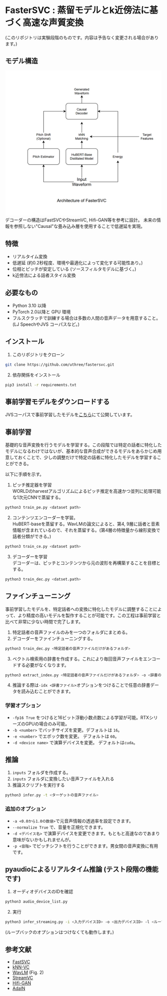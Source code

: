 # FasterSVC : 蒸留モデルとk近傍法に基づく高速な声質変換
(このリポジトリは実験段階のものです。内容は予告なく変更される場合があります。)

## モデル構造
![Architecture](../images/fastersvc_architecture.png)
デコーダーの構造はFastSVCやStreamVC, Hifi-GAN等を参考に設計。
未来の情報を参照しない"Causal"な畳み込み層を使用することで低遅延を実現。

## 特徴
- リアルタイム変換
- 低遅延 (約0.2秒程度、環境や最適化によって変化する可能性あり。)
- 位相とピッチが安定している (ソースフィルタモデルに基づく。)
- k近傍法による話者スタイル変換

## 必要なもの
- Python 3.10 以降
- PyTorch 2.0以降と GPU 環境
- フルスクラッチで訓練する場合は多数の人間の音声データを用意すること。(LJ SpeechやJVS コーパスなど。)

## インストール
1. このリポジトリをクローン
```sh
git clone https://github.com/uthree/fastersvc.git
```
2. 依存関係をインストール
```sh
pip3 install -r requirements.txt
```
## 事前学習モデルをダウンロードする
JVSコーパスで事前学習したモデルを[こちら](https://huggingface.co/uthree/fastersvc-jvs-corpus-pretrained)にて公開しています。

## 事前学習
基礎的な音声変換を行うモデルを学習する。この段階では特定の話者に特化したモデルになるわけではないが、基本的な音声合成ができるモデルをあらかじめ用意しておくことで、少しの調整だけで特定の話者に特化したモデルを学習することができる。

以下に手順を示す。
1. ピッチ推定器を学習  
WORLDのharvestアルゴリズムによるピッチ推定を高速かつ並列に処理可能な1次元CNNで蒸留する。
```sh
python3 train_pe.py <dataset path>
```

2. コンテンツエンコーダーを学習。  
HuBERT-baseを蒸留する。WavLMの論文によると、第4, 9層に話者と音素情報が含まれているので、それを蒸留する。(第4層の特徴量から線形変換で話者分類ができる。)
```sh
python3 train_ce.py <dataset path>
```

3. デコーダーを学習  
デコーダーは、ピッチとコンテンツから元の波形を再構築することを目標とする。

```sh
python3 train_dec.py <datset.path>
```

## ファインチューニング
事前学習したモデルを、特定話者への変換に特化したモデルに調整することによって、より精度の高いモデルを製作することが可能です。この工程は事前学習と比べて非常に少ない時間で完了します。
1. 特定話者の音声ファイルのみを一つのフォルダにまとめる。
2. デコーダーをファインチューニングする。
```sh
python3 train_dec.py <特定話者の音声ファイルだけがあるフォルダ>
```
3. ベクトル検索用の辞書を作成する。これにより毎回音声ファイルをエンコードする必要がなくなります。
```sh
python3 extract_index.py <特定話者の音声ファイルだけがあるフォルダ> -o <辞書の出力先(任意)>
```
4. 推論する際は`-idx <辞書ファイル>`オプションをつけることで任意の辞書データを読み込むことができます。

### 学習オプション
- `-fp16 True` をつけると16ビット浮動小数点数による学習が可能。RTXシリーズのGPUの場合のみ可能。
- `-b <number>` でバッチサイズを変更。デフォルトは `16`。
- `-e <number>` でエポック数を変更。 デフォルトは `60`。
- `-d <device name>` で演算デバイスを変更。 デフォルトは`cuda`。

## 推論
1. `inputs` フォルダを作成する。
2. `inputs` フォルダに変換したい音声ファイルを入れる
3. 推論スクリプトを実行する
```sh
python3 infer.py -t <ターゲットの音声ファイル>
```

### 追加のオプション
- `-a <0.0から1.0の数値>`で元音声情報の透過率を設定できます。
- `--normalize True` で、音量を正規化できます。
- `-d <デバイス名>` で演算デバイスを変更できます。もともと高速なのであまり意味がないかもしれませんが。
- `-p <音階>` でピッチシフトを行うことができます。男女間の音声変換に有用です。

## pyaudioによるリアルタイム推論 (テスト段階の機能です)
1. オーディオデバイスのIDを確認
```sh
python3 audio_device_list.py
```

2. 実行
```sh
python3 infer_streaming.py -i <入力デバイスID> -o <出力デバイスID> -l <ループバックデバイスID> -t <ターゲットの音声ファイル>
```
(ループバックのオプションはつけなくても動作します。)

## 参考文献
- [FastSVC](https://arxiv.org/abs/2011.05731)
- [kNN-VC](https://arxiv.org/abs/2305.18975)
- [WavLM](https://arxiv.org/pdf/2110.13900.pdf) (Fig. 2)
- [StreamVC](https://arxiv.org/abs/2401.03078v1)
- [Hifi-GAN](https://arxiv.org/abs/2010.05646)
- [AdaIN](https://arxiv.org/abs/1703.06868)
